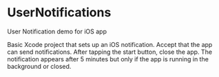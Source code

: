 # UserNotifications
User Notification demo for iOS app

Basic Xcode project that sets up an iOS notification. Accept that the app can send notifications. After tapping the start button, close the app. The notification appears after 5 minutes but only if the app is running in the background or closed. 
